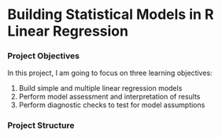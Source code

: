 # Building Statistical Models in R Linear Regression

### Project Objectives
In this project, I am going to focus on three learning objectives:
1.	Build simple and multiple linear regression models 
2.	Perform model assessment and interpretation of results 
3.	Perform diagnostic checks to test for model assumptions 

### Project Structure
